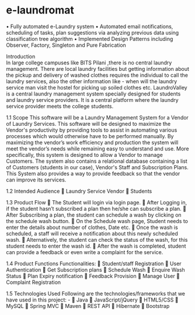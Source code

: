 # e-laundromat
• Fully automated e-Laundry system
• Automated email notifications, scheduling of tasks, plan suggestions via analyzing previous data using classification tree algorithm
• Implemented Design Patterns including Observer, Factory, Singleton and Pure Fabrication

Introduction  
In large college campuses like BITS Pilani ,there is no central laundry management. There are local
laundry facilities but getting information about the pickup and delivery of washed clothes requires
the individual to call the laundry services, also the other information like - when will the laundry
service man visit the hostel for picking up soiled clothes etc.
LaundroValley is a central laundry management system specially designed for students and laundry
service providers. It is a central platform where the laundry service provider meets the college
students.

1.1 Scope
This software will be a Laundry Management System for a Vendor of Laundry Services. This
software will be designed to maximize the Vendor's productivity by providing tools to assist in
automating various processes which would otherwise have to be performed manually. By
maximizing the vendor’s work efficiency and production the system will meet the vendor’s needs
while remaining easy to understand and use.
More specifically, this system is designed to allow a Vendor to manage Customers. The system also
contains a relational database containing a list of Customers (students in our case), Vendor's Staff
and Subscription Plans.
This System also provides a way to provide feedback so that the vendor can improve its services.

1.2 Intended Audience
 Laundry Service Vendor
 Students

1.3 Product Flow
 The Student will login via login page.
 After Logging in, if the student hasn’t subscribed a plan then he/she can subscribe a plan.
 After Subscribing a plan, the student can schedule a wash by clicking on the schedule wash
button.
 On the Schedule wash page, Student needs to enter the details about number of clothes, Date
etc.
 Once the wash is scheduled, a staff will receive a notification about this newly scheduled
wash.
 Alternatively, the student can check the status of the wash, for this student needs to enter the
wash id.
 After the wash is completed, student can provide a feedback or even write a complaint for
the service.

1.4 Product Functions
Functionalities:
 Student/staff Registration
 User Authentication
 Get Subscription plans
 Schedule Wash
 Enquire Wash Status
 Plan Expiry notification
 Feedback Provision
 Manage User
 Complaint Registration

1.5 Technologies Used
Following are the technologies/frameworks that we have used in this project: -
 Java
 JavaScript/jQuery
 HTML5/CSS
 MySQL
 Spring MVC
 Maven
 REST API
 Hibernate
 Bootstrap
